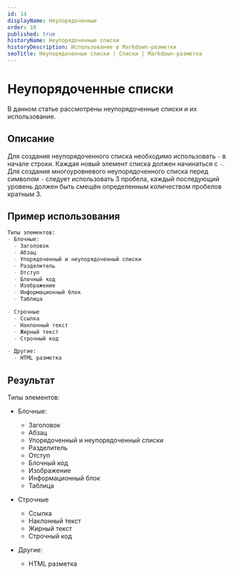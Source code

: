 ```yaml
---
id: 14
displayName: Неупорядоченные
order: 10
published: true
historyName: Неупорядоченные списки
historyDescription: Использование в Markdown-разметки
seoTitle: Неупорядоченные списки | Списки | Markdown-разметка
---
```


# Неупорядоченные списки
В данном статье рассмотрены неупорядоченные списки и их использование.


## Описание
Для создания неупорядоченного списка необходимо использовать `-` в начале строки. Каждая новый элемент списка должен
начинаться с `-`. Для создания многоуровневого неупорядоченного списка перед символом `-` следует использовать 3 пробела,
каждый последующий уровень должен быть смещён определенным количеством пробелов кратным 3.


## Пример использования
```md
Типы элементов:
- Блочные:
  - Заголовок
  - Абзац
  - Упорядоченный и неупорядоченный списки
  - Разделитель
  - Отступ
  - Блочный код
  - Изображение
  - Информационный блок
  - Таблица

- Строчные
  - Ссылка
  - Наклонный текст
  - Жирный текст
  - Строчный код

- Другие:
  - HTML разметка
```


## Результат

Типы элементов:
- Блочные:
  - Заголовок
  - Абзац
  - Упорядоченный и неупорядоченный списки
  - Разделитель
  - Отступ
  - Блочный код
  - Изображение
  - Информационный блок
  - Таблица

- Строчные
  - Ссылка
  - Наклонный текст
  - Жирный текст
  - Строчный код

- Другие:
  - HTML разметка
